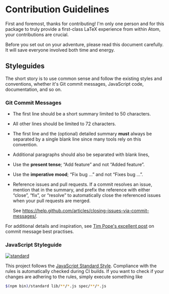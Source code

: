 # Contribution Guidelines
First and foremost, thanks for contributing! I'm only one person and for this
package to truly provide a first-class LaTeX experience from within Atom, your
contributions are crucial.

Before you set out on your adventure, please read this document carefully. It
will save everyone involved both time and energy.

## Styleguides
The short story is to use common sense and follow the existing styles and
conventions, whether it's Git commit messages, JavaScript code, documentation,
and so on.

### Git Commit Messages
- The first line should be a short summary limited to 50 characters.
- All other lines should be limited to 72 characters.
- The first line and the (optional) detailed summary **must** always be
  separated by a single blank line since many tools rely on this convention.
- Additional paragraphs should also be separated with blank lines,
- Use the **present tense**; “Add feature” and not “Added feature”.
- Use the **imperative mood**; “Fix bug …” and not “Fixes bug …”.
- Reference issues and pull requests. If a commit resolves an issue, mention
  that in the summary, and prefix the reference with either “close”, “fix”,
  or “resolve” to automatically close the referenced issues when your pull
  requests are merged.

  See https://help.github.com/articles/closing-issues-via-commit-messages/.

For additional details and inspiration, see [Tim Pope's excellent post][1] on
commit message best practises.

### JavaScript Styleguide
[![standard](https://cdn.rawgit.com/feross/standard/master/badge.svg)][2]

This project follows the [JavaScript Standard Style][2]. Compliance with the
rules is automatically checked during CI builds. If you want to check if your
changes are adhering to the rules, simply execute something like
```bash
$(npm bin)/standard lib/**/*.js spec/**/*.js
```


<!--- refs --->
[1]: http://tbaggery.com/2008/04/19/a-note-about-git-commit-messages.html
[2]: http://standardjs.com/

